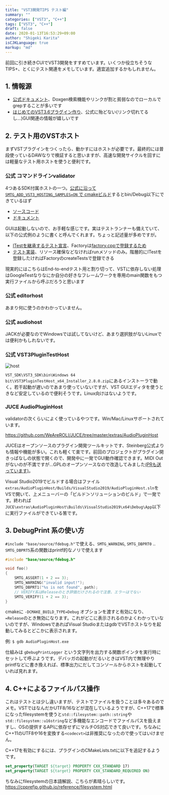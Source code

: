 ```yaml
---
title: "VST3開発TIPS テスト編"
summary: ""
categories: ["VST3", "C++"]
tags: ["VST3", "C++"]
draft: false
date: 2020-01-13T16:53:29+09:00
author: "Shigeki Karita"
isCJKLanguage: true
markup: "md"
---
```


前回に引き続きCUIでVST3開発をすすめています。いくつか役立ちそうなTIPS+、とくにテスト関連をメモしています。適宜追加するかもしれません。

## 1. 情報源

- [公式ドキュメント](https://steinbergmedia.github.io/vst3_doc/)、Doxgen検索機能やリンクが割と貧弱なのでローカルでgrepすることが多いです
- [はじめてのVST3.6プラグイン作り](https://vstcpp.wpblog.jp/?page_id=1316)、公式に殆どない(リンク切れてるし...)GUI関連の情報が嬉しいです

## 2. テスト用のVSTホスト

まずVSTプラグインをつくったら、動かすにはホストが必要です。最終的には普段使っているDAWなりで検証すると思いますが、高速な開発サイクルを回すには軽量なテスト用ホストを使うと便利です。

### 公式 コマンドラインvalidator

4つあるSDK付属ホストの一つ。[公式に沿って `SMTG_ADD_VST3_HOSTING_SAMPLES=ON` で cmakeビルド](https://steinbergmedia.github.io/vst3_doc/vstinterfaces/cmakeUse.html)するとbin/Debug以下にできているはず

- [ソースコード](https://github.com/steinbergmedia/vst3_public_sdk/tree/master/samples/vst-hosting)
- [ドキュメント](https://steinbergmedia.github.io/vst3_doc/vstsdk/applications.html)

GUIは起動しないので、お手軽な感じです。実はテストランナーも備えていて、以下の公式例のように書くと呼んでくれます。ちょっと記述量が多めですが。

- [ITestを継承するテスト宣言](https://github.com/steinbergmedia/vst3_public_sdk/blob/master/samples/vst/adelay/source/factory.cpp#L72)、Factoryは[factory.cppで登録するため](https://github.com/steinbergmedia/vst3_public_sdk/blob/master/samples/vst/adelay/source/factory.cpp#L72)
- [テスト実装](https://github.com/steinbergmedia/vst3_public_sdk/blob/master/samples/vst/adelay/source/factory.cpp#L72)、リソース確保などなければrunメソッドのみ。階層的にITestを登録したければFactoryのcreateTestsで登録できる

現実的にはこちらはEnd-to-endテスト用と割り切って、VSTに依存しない処理はGoogleTestなりなにか自分の好きなフレームワークを専用のmain関数をもつ実行ファイルから呼ぶだろうと思います

### 公式 editorhost

あまり何に使うのかわかっていません。

### 公式 audiohost

JACKが必要なのでWindowsでは試してないけど、あまり選択肢がないLinuxでは便利かもしれないです。

### 公式 VST3PluginTestHost

![host](/log/img/vsthost.png)

`VST_SDK\VST3_SDK\bin\Windows 64 bit\VST3PluginTestHost_x64_Installer_2.8.0.zip`にあるインストーラで動く。若干起動が遅いのであまり使っていないですが、VST GUIエディタを使うときなど安定しているので便利そうです。Linux向けはないようです。

### JUCE AudioPluginHost

validatorの次くらいによく使っているやつです。Win/Mac/Linuxサポートされています。

https://github.com/WeAreROLI/JUCE/tree/master/extras/AudioPluginHost

JUCEはオープンソースのプラグイン開発ツールキットです、Steinberg公式よりも情報や機能が多い。これも軽くて楽です。前回のプロジェクトがプラグイン開きっぱなしの状態で開くので、開発中に一発でGUI動作確認できます。MIDI Outがないのが不満ですが...GPLのオープンソースなので改造してみました[(PRも送っています)](https://github.com/WeAreROLI/JUCE/pull/656)。

Visual Studio2019でビルドする場合はファイル`extras/AudioPluginHost/Builds/VisualStudio2019/AudioPluginHost.sln`をVSで開いて、上メニューバーの「ビルド＞ソリューションのビルド」で一発です。終われば`JUCE\extras\AudioPluginHost\Builds\VisualStudio2019\x64\Debug\App`以下に実行ファイルができている筈です。

## 3. DebugPrint 系の使い方

`#include "base/source/fdebug.h"`で使える、`SMTG_WARNING`, `SMTG_DBPRT0` .. `SMTG_DBPRT5`系の関数はprintf的なノリで使えます
```c++
#include "base/source/fdebug.h"

void foo()
{
	SMTG_ASSERT(1 + 2 == 3);
	SMTG_WARNING("invalid input!");
	SMTG_DBPRT1("%s is not found", path);
	// VERIFY系はReleaseのとき評価だけされるので注意、エラーはでない
	SMTG_VERIFY(1 + 2 == 3);
}
```
cmakeに `-DCMAKE_BUILD_TYPE=Debug` オプションを渡すと有効になり、`=Release`のとき無効になります。これがどこに表示されるのかよくわかっていないのですが、WindowsであればVisual StudioまたはgdbでVSTホストなりを起動してみるとどこかに表示されます。

例: `$ gdb AudioPluginHost.exe`

仕組みは `gDebugPrintLogger` という文字列を出力する関数ポインタを実行時にセットして呼ぶようです。デバッガの起動がだるいときはVST内で無理やりprintfなどに書き換えれば、標準出力にだしてコンソールからホストを起動していれば見れます。


## 4. C++によるファイルパス操作

これはテストとは少し違いますが、テストでファイルを扱うことは多々あるのでメモ。VSTではなんだかUTF8/16などが混在しているようですが、C++17で標準になったfilesystemを使うと`std::filesystem::path::string`や`std::filesystem::u16string`など多機能なエンコードでファイルパスを扱えますし、OSの提供するAPIに依存せずにマルチOS対応できて良いです。ちなみにC++11のUTF8や16を変換する`<codecvt>`は非推奨になったので使ってはいけません。

C++17を有効にするには、プラグインのCMakeLists.txtに以下を追記するようです。
```cmake
set_property(TARGET ${target} PROPERTY CXX_STANDARD 17)
set_property(TARGET ${target} PROPERTY CXX_STANDARD_REQUIRED ON)
```

ちなみにfilesystemの日本語解説、こちらが素晴らしいです。 https://cpprefjp.github.io/reference/filesystem.html

